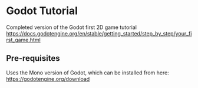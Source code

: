 # Godot Tutorial

Completed version of the Godot first 2D game tutorial https://docs.godotengine.org/en/stable/getting_started/step_by_step/your_first_game.html

## Pre-requisites

Uses the Mono version of Godot, which can be installed from here: https://godotengine.org/download